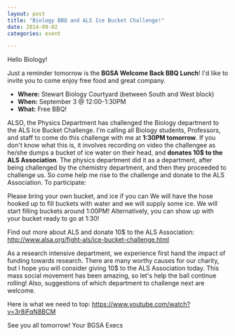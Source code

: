 ```yaml
---
layout: post
title: "Biology BBQ and ALS Ice Bucket Challenge!"
date: 2014-09-02
categories: event

---
```


Hello Biology!
 
Just a reminder tomorrow is the **BGSA Welcome Back BBQ Lunch**! I'd like to invite you to come enjoy free food and great company.
 
* **Where:** Stewart Biology Courtyard (between South and West block)
* **When:** September 3 @ 12:00-1:30PM
* **What:** Free BBQ!
 
ALSO, the Physics Department has challenged the Biology department to the ALS Ice Bucket Challenge. I'm calling all Biology students, Professors, and staff to come do this challenge with me at **1:30PM tomorrow**. If you don't know what this is, it involves recording on video the challengee as he/she dumps a bucket of ice water on their head, and **donates 10$ to the ALS Association**.  The physics department did it as a department, after being challenged by the chemistry department, and then they proceeded to challenge us. So come help me rise to the challenge and donate to the ALS Association. To participate:

Please bring your own bucket, and ice if you can We will have the hose hooked up to fill buckets with water and we will supply some ice. We will start filling buckets around 1:00PM! Alternatively, you can show up with your bucket ready to go at 1:30!

Find out more about ALS and donate 10$ to the ALS Association: http://www.alsa.org/fight-als/ice-bucket-challenge.html

As a research intensive department, we experience first hand the impact of funding towards research.  There are many worthy causes for our charity, but I hope you will consider giving 10$ to the ALS Association today. This mass social movement has been amazing, so let's help the ball continue rolling! Also, suggestions of which department to challenge next are welcome.

Here is what we need to top:
https://www.youtube.com/watch?v=3r8iFqN8BCM
 
See you all tomorrow!
Your BGSA Execs
